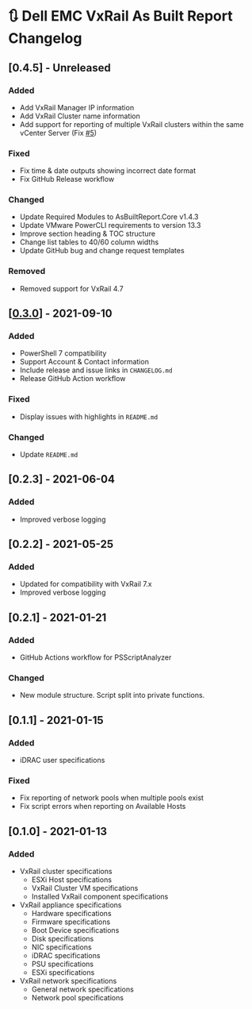 # :arrows_clockwise: Dell EMC VxRail As Built Report Changelog

## [0.4.5] - Unreleased
### Added
- Add VxRail Manager IP information
- Add VxRail Cluster name information
- Add support for reporting of multiple VxRail clusters within the same vCenter Server (Fix [#5](https://github.com/AsBuiltReport/AsBuiltReport.DellEMC.VxRail/issues/5))

### Fixed
- Fix time & date outputs showing incorrect date format
- Fix GitHub Release workflow

### Changed
- Update Required Modules to AsBuiltReport.Core v1.4.3
- Update VMware PowerCLI requirements to version 13.3
- Improve section heading & TOC structure
- Change list tables to 40/60 column widths
- Update GitHub bug and change request templates

### Removed
- Removed support for VxRail 4.7

## [[0.3.0](https://github.com/AsBuiltReport/AsBuiltReport.DellEMC.VxRail/releases/tag/v0.3.0)] - 2021-09-10
### Added
- PowerShell 7 compatibility
- Support Account & Contact information
- Include release and issue links in `CHANGELOG.md`
- Release GitHub Action workflow

### Fixed
- Display issues with highlights in `README.md`

### Changed
- Update `README.md`
## [0.2.3] - 2021-06-04
### Added
* Improved verbose logging
## [0.2.2] - 2021-05-25

### Added
* Updated for compatibility with VxRail 7.x
* Improved verbose logging
## [0.2.1] - 2021-01-21

### Added
* GitHub Actions workflow for PSScriptAnalyzer
### Changed
* New module structure. Script split into private functions.
## [0.1.1] - 2021-01-15
### Added
* iDRAC user specifications
### Fixed
* Fix reporting of network pools when multiple pools exist
* Fix script errors when reporting on Available Hosts
## [0.1.0] - 2021-01-13

### Added
* VxRail cluster specifications
    * ESXi Host specifications
    * VxRail Cluster VM specifications
    * Installed VxRail component specifications
* VxRail appliance specifications
   * Hardware specifications
   * Firmware specifications
   * Boot Device specifications
   * Disk specifications
   * NIC specifications
   * iDRAC specifications
   * PSU specifications
   * ESXi specifications
* VxRail network specifications
   * General network specifications
   * Network pool specifications

